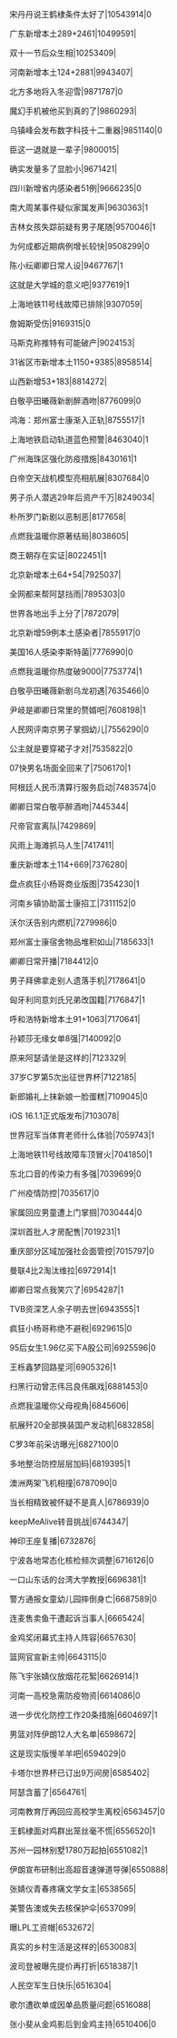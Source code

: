 宋丹丹说王鹤棣条件太好了|10543914|0

广东新增本土289+2461|10499591|

双十一节后众生相|10253409|

河南新增本土124+2881|9943407|

北方多地将入冬迎雪|9871787|0

魔幻手机被他买到真的了|9860293|

乌镇峰会发布数字科技十二重器|9851140|0

臣这一退就是一辈子|9800015|

确实发量多了显脸小|9671421|

四川新增省内感染者51例|9666235|0

南大周某事件疑似家属发声|9630363|1

吉林女孩失踪前疑有男子尾随|9570046|1

为何成都近期病例增长较快|9508299|0

陈小纭卿卿日常人设|9467767|1

这就是大学城的意义吧|9377619|1

上海地铁11号线故障已排除|9307059|

詹姆斯受伤|9169315|0

马斯克称推特有可能破产|9024153|

31省区市新增本土1150+9385|8958514|

山西新增53+183|8814272|

白敬亭田曦薇新剧醉酒吻|8776099|0

鸿海：郑州富士康渐入正轨|8755517|1

上海地铁启动轨道蓝色预警|8463040|1

广州海珠区强化防疫措施|8430161|1

白帝空天战机模型亮相航展|8307684|0

男子杀人潜逃29年后资产千万|8249034|

朴所罗门新剧以恶制恶|8177658|

点燃我温暖你原著结局|8038605|

商王朝存在实证|8022451|1

北京新增本土64+54|7925037|

全网都来帮阿瑟挡雨|7895303|0

世界各地出手上分了|7872079|

北京新增59例本土感染者|7855917|0

美国16人感染李斯特菌|7776990|0

点燃我温暖你热度破9000|7753774|1

白敬亭田曦薇新剧乌龙初遇|7635466|0

尹岐是卿卿日常里的赘婿吧|7608198|1

人民网评南京男子掌掴幼儿|7556290|0

公主就是要穿裙子才对|7535822|0

07快男名场面全回来了|7506170|1

阿根廷人民币清算行服务启动|7483574|0

卿卿日常白敬亭醉酒吻|7445344|

尺帝官宣离队|7429869|

风雨上海滩抓马人生|7417411|

重庆新增本土114+669|7376280|

盘点疯狂小杨哥商业版图|7354230|1

河南乡镇协助富士康招工|7311152|0

沃尔沃告别内燃机|7279986|0

郑州富士康宿舍物品堆积如山|7185633|1

卿卿日常开播|7184412|0

男子拜佛拿走别人遗落手机|7178641|0

匈牙利同意刘氏兄弟改国籍|7176847|1

呼和浩特新增本土91+1063|7170641|

孙颖莎无缘女单8强|7140092|0

原来阿瑟请坐是这样的|7123329|

37岁C罗第5次出征世界杯|7122185|

新郎婚礼上抹新娘一脸蛋糕|7109045|0

iOS 16.1.1正式版发布|7103078|

世界冠军当体育老师什么体验|7059743|1

上海地铁11号线故障车顶冒火|7041850|1

东北口音的传染力有多强|7039699|0

广州疫情防控|7035617|0

家属回应男童遭上门掌掴|7030444|0

深圳首批人才房配售|7019231|1

重庆部分区域加强社会面管控|7015797|0

曼联4比2淘汰维拉|6972914|1

卿卿日常点我笑穴了|6954287|1

TVB资深艺人余子明去世|6943555|1

疯狂小杨哥称绝不避税|6929615|0

95后女生1.96亿买下A股公司|6925596|0

王栎鑫梦回路星河|6905326|1

扫黑行动曾志伟吕良伟飙戏|6881453|0

点燃我温暖你父母视角|6845606|

航展歼20全部换装国产发动机|6832858|

C罗3年前采访曝光|6827100|0

多地整治防控层层加码|6819395|1

澳洲两架飞机相撞|6787090|0

当长相精致被怀疑不是真人|6786939|0

keepMeAlive转音挑战|6744347|

神印王座复播|6732876|

宁波各地常态化核检频次调整|6716126|0

一口山东话的台湾大学教授|6696381|1

警方通报女童幼儿园摔倒身亡|6687589|0

连麦售卖鱼干遭起诉当事人|6665424|

金鸡奖闭幕式主持人阵容|6657630|

篮网官宣新主帅|6643115|0

陈飞宇张婧仪放烟花花絮|6626914|1

河南一高校急需防疫物资|6614086|0

进一步优化防控工作20条措施|6604697|1

男篮对阵伊朗12人大名单|6598672|

这是现实版慢羊羊吧|6594029|0

卡塔尔世界杯已订出9万间房|6585402|

阿瑟含蓄了|6564761|

河南教育厅再回应高校学生离校|6563457|0

王鹤棣面对鸡群出笼丝毫不慌|6556520|1

苏州一园林别墅1780万起拍|6551082|1

伊朗宣布研制出高超音速弹道导弹|6550888|

张婧仪青春疼痛文学女主|6538565|

美警告澳或失去核保护伞|6537099|

曝LPL工资帽|6532672|

真实的乡村生活是这样的|6530083|

波司登被曝先提价再打折|6518387|1

人民空军生日快乐|6516304|

歌尔遭砍单或因单品质量问题|6516088|

张小斐从金鸡影后到金鸡主持|6510406|0

